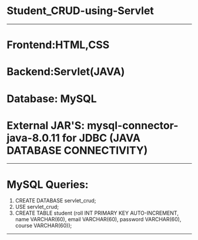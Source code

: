# Student_CRUD-using-Servlet
-----------------------------------------------------------------------------------------
# Frontend:HTML,CSS
# Backend:Servlet(JAVA)
# Database: MySQL
# External JAR'S: mysql-connector-java-8.0.11 for JDBC (JAVA DATABASE CONNECTIVITY)
-----------------------------------------------------------------------------------------
# MySQL Queries:
1. CREATE DATABASE servlet_crud;
2. USE servlet_crud;
3. CREATE TABLE student (roll INT PRIMARY KEY AUTO-INCREMENT, name VARCHAR(60), email VARCHAR(60), password VARCHAR(60), course VARCHAR(60));
--------------------------------------------------------------------------------------------------------------------------------------------------


